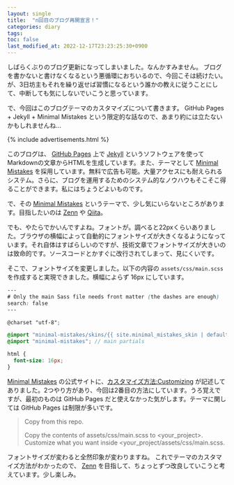 ```yaml
---
layout: single
title:  "n回目のブログ再開宣言！"
categories: diary
tags:
toc: false
last_modified_at: 2022-12-17T23:23:25:30+0900
---
```


しばらくぶりのブログ更新になってしまいました。なんかすみません。
ブログを書かないと書けなくなるという悪循環におちいるので、今回こそは続けたい。が、3日坊主もそれを繰り返せば習慣になるという誰かの教えに従うことにして、中断しても気にしないでいこうと思っています。

で、今回はこのブログテーマのカスタマイズについて書きます。
GitHub Pages + Jekyll + Minimal Mistakes という限定的な話なので、あまり約には立たないかもしれませんね...

{% include advertisements.html %}

このブログは、 [GitHub Pages](https://docs.github.com/ja/pages/getting-started-with-github-pages/about-github-pages) 上で [Jekyll](https://jekyllrb.com/) というソフトウェアを使ってMarkdownの文章からHTMLを生成しています。また、テーマとして [Minimal Mistakes](https://mmistakes.github.io/minimal-mistakes/) を採用しています。無料で広告も可能。大量アクセスにも耐えられるシステム。さらに、ブログを運用するためのシステム的なノウハウもそこそこ得ることができます。私にはちょうどよいものです。

で、その [Minimal Mistakes](https://mmistakes.github.io/minimal-mistakes/) というテーマで、少し気にいらないところがあります。目指したいのは [Zenn](https://zenn.dev/) や [Qiita](https://qiita.com/)。

でも、やたらでかいんですよね。フォントが。調べると22pxくらいありました。ブラウザの横幅によって自動的にフォントサイズが大きくなるようになっています。それ自体はすばらしいのですが、技術文章でフォントサイズが大きいのは致命的です。ソースコードとかすぐに改行されてしまって、見にくいです。

そこで、フォントサイズを変更しました。以下の内容の `assets/css/main.scss` を作成すると実現できました。横幅によらず 16px にしています。
```scss
---
# Only the main Sass file needs front matter (the dashes are enough)
search: false
---

@charset "utf-8";

@import "minimal-mistakes/skins/{{ site.minimal_mistakes_skin | default: 'default' }}"; // skin
@import "minimal-mistakes"; // main partials

html {
  font-size: 16px;
}
```

[Minimal Mistakes](https://mmistakes.github.io/minimal-mistakes/) の公式サイトに、[カスタマイズ方法:Customizing](https://mmistakes.github.io/minimal-mistakes/docs/stylesheets/#customizing) が記述してありました。2つやり方があり、今回は2番目の方法にしています。うろ覚えですが、最初のものは GitHub Pages だと使えなかった気がします。テーマに関しては GitHub Pages は制限が多いです。

> Copy from this repo.
>
> Copy the contents of assets/css/main.scss to <your_project>.
> Customize what you want inside <your_project/assets/css/main.scss.

フォントサイズが変わると全然印象が変わりますね。
これでテーマのカスタマイズ方法がわかったので、 [Zenn](https://zenn.dev/) を目指して、ちょっとずつ改良していこうと考えています。少し楽しみ。
